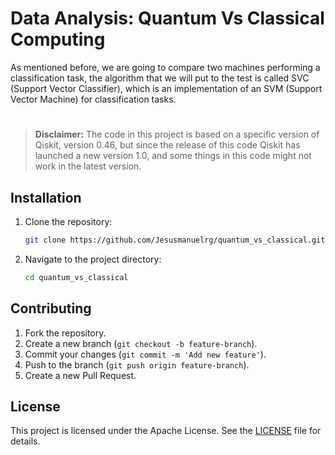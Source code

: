 # Data Analysis: Quantum Vs Classical Computing

As mentioned before, we are going to compare two machines performing a classification task, the algorithm that we will put to the test is called SVC (Support Vector Classifier), which is an implementation of an SVM (Support Vector Machine) for classification tasks.

#

> **Disclaimer:**
> The code in this project is based on a specific version of Qiskit, version 0.46, but since the release of this code Qiskit has launched a new version 1.0, and some things in this code might not work in the latest version.


## Installation
1. Clone the repository:
    ```bash
    git clone https://github.com/Jesusmanuelrg/quantum_vs_classical.git
    ```
2. Navigate to the project directory:
    ```bash
    cd quantum_vs_classical
    ```

## Contributing
1. Fork the repository.
2. Create a new branch (`git checkout -b feature-branch`).
3. Commit your changes (`git commit -m 'Add new feature'`).
4. Push to the branch (`git push origin feature-branch`).
5. Create a new Pull Request.

## License
This project is licensed under the Apache License. See the [LICENSE](LICENSE) file for details.
